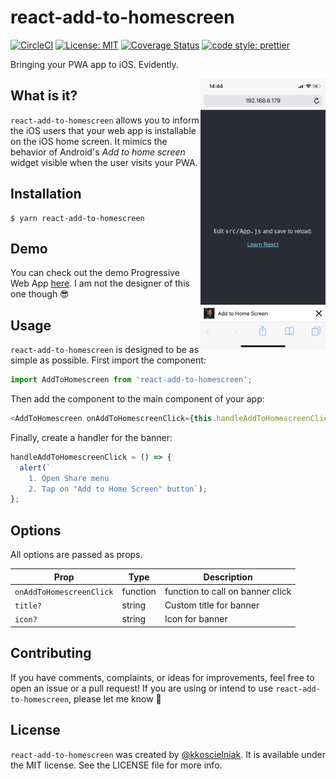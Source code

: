 # react-add-to-homescreen

[![CircleCI](https://circleci.com/gh/kkoscielniak/react-add-to-homescreen/tree/master.svg?style=svg)](https://circleci.com/gh/kkoscielniak/react-add-to-homescreen/tree/master) [![License: MIT](https://img.shields.io/badge/License-MIT-yellow.svg)](https://opensource.org/licenses/MIT) [![Coverage Status](https://coveralls.io/repos/github/kkoscielniak/react-add-to-homescreen/badge.svg?branch=master)](https://coveralls.io/github/kkoscielniak/react-add-to-homescreen?branch=master)
[![code style: prettier](https://img.shields.io/badge/code_style-prettier-ff69b4.svg)](https://github.com/prettier/prettier)

Bringing your PWA app to iOS. Evidently.

<img src="screenshot.jpeg" align="right" title="Screenshot" width="200px">

## What is it?

`react-add-to-homescreen` allows you to inform the iOS users that your web app is installable on the iOS home screen. It mimics the behavior of Android's _Add to home screen_ widget visible when the user visits your PWA.

## Installation

```shell
$ yarn react-add-to-homescreen
```

## Demo

You can check out the demo Progressive Web App [here](https://pills-pwa.netlify.com/). I am not the designer of this one though 😎

## Usage

`react-add-to-homescreen` is designed to be as simple as possible. First import the component:

```javascript
import AddToHomescreen from 'react-add-to-homescreen';
```

Then add the component to the main component of your app:

```js
<AddToHomescreen onAddToHomescreenClick={this.handleAddToHomescreenClick} />
```

Finally, create a handler for the banner:

```js
handleAddToHomescreenClick = () => {
  alert(`
    1. Open Share menu
    2. Tap on "Add to Home Screen" button`);
};
```

## Options

All options are passed as props.

| Prop                     | Type     | Description                      |
| ------------------------ | -------- | -------------------------------- |
| `onAddToHomescreenClick` | function | function to call on banner click |
| `title?`                 | string   | Custom title for banner          |
| `icon?`                  | string   | Icon for banner                  |

## Contributing

If you have comments, complaints, or ideas for improvements, feel free to open an issue or a pull request! If you are using or intend to use `react-add-to-homescreen`, please let me know 🙂

## License

`react-add-to-homescreen` was created by [@kkoscielniak](https://github.com/kkoscielniak). It is available under the MIT license. See the LICENSE file for more info.
